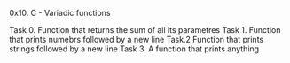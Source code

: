 0x10. C - Variadic functions

Task 0. Function that returns the sum of  all its parametres
Task 1. Function that prints numebrs followed by a new line
Task.2 Function that prints strings followed by a new line
Task 3. A function that prints anything 
